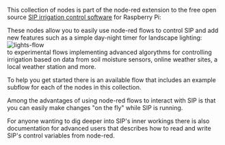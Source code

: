 This collection of nodes is part of the node-red extension to the free open source [SIP irrigation control software](http://dan-in-ca.github.io/SIP/) for Raspberry Pi:  

These nodes allow you to easily use node-red flows to control SIP and add new features such as a simple day-night timer for landscape lighting:  
![lights-flow](https://github.com/Dan-in-CA/node-red-nodes/assets/4706639/eea2a43a-ef68-4afd-88e6-4cd168fea0cb)  
to experimental flows implementing advanced algorythms for controlling irrigation based on data from soil moisture sensors, online weather sites, a local weather station and more.

To help you get started there is an available flow that includes an example subflow for each of the nodes in this collection.

Among the advantages of using node-red flows to interact with SIP is that you can easily make changes "on the fly" while SIP is running.

For anyone wanting to dig deeper into SIP's inner workings there is also documentation for advanced users that describes how to read and write SIP's control variables from node-red.
